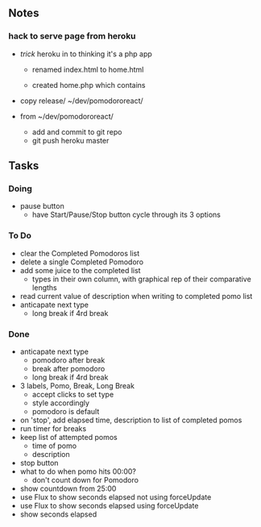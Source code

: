 ## Notes

### hack to serve page from heroku

- _trick_ heroku in to thinking it's a php app
  - renamed index.html to home.html
  - created home.php which contains

    <?php include_once("home.html"); ?>

- copy release/ ~/dev/pomodororeact/
- from ~/dev/pomodororeact/
  - add and commit to git repo
  - git push heroku master


## Tasks

### Doing

- pause button
  - have Start/Pause/Stop button cycle through its 3 options

### To Do

- clear the Completed Pomodoros list
- delete a single Completed Pomodoro
- add some juice to the completed list
  - types in their own column, with graphical rep of their comparative lengths
- read current value of description when writing to completed pomo list
- anticapate next type
  - long break if 4rd break

### Done

- anticapate next type
  - pomodoro after break
  - break after pomodoro
  - long break if 4rd break
- 3 labels, Pomo, Break, Long Break
  - accept clicks to set type
  - style accordingly
  - pomodoro is default
- on 'stop', add elapsed time, description to list of completed pomos
- run timer for breaks
- keep list of attempted pomos
  - time of pomo
  - description
- stop button
- what to do when pomo hits 00:00?
  - don't count down for Pomodoro
- show countdown from 25:00
- use Flux to show seconds elapsed not using forceUpdate
- use Flux to show seconds elapsed using forceUpdate
- show seconds elapsed


